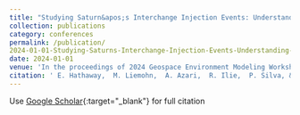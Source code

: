 ```yaml
---
title: "Studying Saturn&apos;s Interchange Injection Events: Understanding Cassini Data &amp; Kronian Inner Magnetosphere Model Development"
collection: publications
category: conferences
permalink: /publication/
2024-01-01-Studying-Saturns-Interchange-Injection-Events-Understanding-Cassini-Data-Kronian-Inner-Magnetosphere-Model-Development
date: 2024-01-01
venue: 'In the proceedings of 2024 Geospace Environment Modeling Workshop'
citation: ' E. Hathaway,  M. Liemohn,  A. Azari,  R. Ilie,  P. Silva, &quot;Studying Saturn&amp;apos;s Interchange Injection Events: Understanding Cassini Data &amp;amp; Kronian Inner Magnetosphere Model Development.&quot; In the proceedings of 2024 Geospace Environment Modeling Workshop, 2024.'
---
```

Use [Google Scholar](https://scholar.google.com/scholar?q=Studying+Saturn&#x27;s+Interchange+Injection+Events:+Understanding+Cassini+Data+&amp;+Kronian+Inner+Magnetosphere+Model+Development){:target="_blank"} for full citation